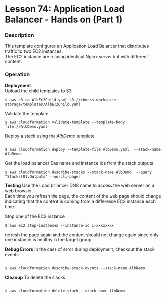 # Lesson 74: Application Load Balancer - Hands on (Part 1)

### Description

This template configures an Application Load Balancer that distributes traffic to two EC2 instances.   
The EC2 instance are running identical Nginx server but with different content.  

### Operation

**Deployment**  
Upload the child templates to S3

```
$ aws s3 cp AlbEc2Child.yaml s3://chucks-workspace-storage/templates/AlbEc2Child.yaml
```

Validate the template

```
$ aws cloudformation validate-template --template-body file://AlbDemo.yaml
```

Deploy a stack using the _AlbDemo_ template

```

$ aws cloudformation deploy --template-file AlbDemo.yaml  --stack-name AlbDemo
```

Get the load balancer Dns name and instance Ids from the stack outputs

```
$ aws cloudformation describe-stacks --stack-name AlbDemo  --query "Stacks[0].Outputs" --no-cli-pager
```

**Testing**
Use the Load balancer DNS name to access the web server on a web browser.  
Each time you refresh the page, the content of the web page should change indicating that the content is coming from a difference EC2 instance each time.

Stop one of the EC2 instance

```
$ aws ec2 stop-instances --instance-id i-xxxxxxxx
```

refresh the page again and the content should not change again since only one instance is healthy in the target group.

**Debug Errors**
In the case of error during deployment, checkout the stack events

```

$ aws cloudformation describe-stack-events --stack-name AlbDemo

```

**Cleanup**
To delete the stacks

```

$ aws cloudformation delete-stack --stack-name AlbDemo

```
